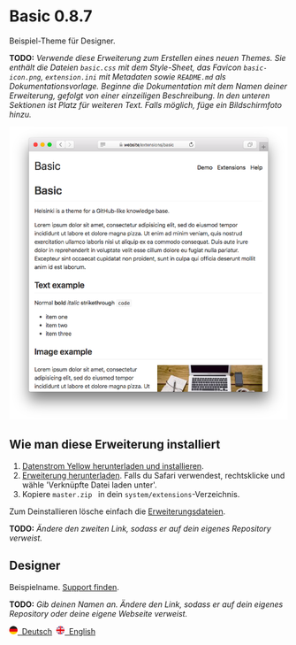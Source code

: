 Basic 0.8.7
===========
Beispiel-Theme für Designer.

**TODO:** *Verwende diese Erweiterung zum Erstellen eines neuen Themes. Sie enthält die Dateien `basic.css` mit dem Style-Sheet, das Favicon `basic-icon.png`, `extension.ini` mit Metadaten sowie `README.md` als Dokumentationsvorlage. Beginne die Dokumentation mit dem Namen deiner Erweiterung, gefolgt von einer einzeiligen Beschreibung. In den unteren Sektionen ist Platz für weiteren Text. Falls möglich, füge ein Bildschirmfoto hinzu.* 

<p align="center"><img src="basic-screenshot.png?raw=true" alt="Screenshot"></p>

## Wie man diese Erweiterung installiert

1. [Datenstrom Yellow herunterladen und installieren](https://github.com/datenstrom/yellow/).
2. [Erweiterung herunterladen](https://github.com/schulle4u/yellow-extension-basic/archive/master.zip). Falls du Safari verwendest, rechtsklicke und wähle 'Verknüpfte Datei laden unter'.
3. Kopiere `master.zip ` in dein `system/extensions`-Verzeichnis.

Zum Deinstallieren lösche einfach die [Erweiterungsdateien](extension.ini).

**TODO:** *Ändere den zweiten Link, sodass er auf dein eigenes Repository verweist.*

## Designer

Beispielname. [Support finden](https://github.com/schulle4u/yellow-extension-basic/issues).

**TODO:** *Gib deinen Namen an. Ändere den Link, sodass er auf dein eigenes Repository oder deine eigene Webseite verweist.*

<p>
<a href="README-de.md"><img src="https://raw.githubusercontent.com/datenstrom/yellow-extensions/master/features/help/language-de.png" width="15" height="15" alt="Deutsch">&nbsp; Deutsch</a>&nbsp;
<a href="README.md"><img src="https://raw.githubusercontent.com/datenstrom/yellow-extensions/master/features/help/language-en.png" width="15" height="15" alt="English">&nbsp; English</a>&nbsp;
</p>
